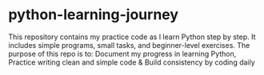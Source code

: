 # python-learning-journey
This repository contains my practice code as I learn Python step by step. It includes simple programs, small tasks, and beginner-level exercises. The purpose of this repo is to:  Document my progress in learning Python,  Practice writing clean and simple code &amp;  Build consistency by coding daily
